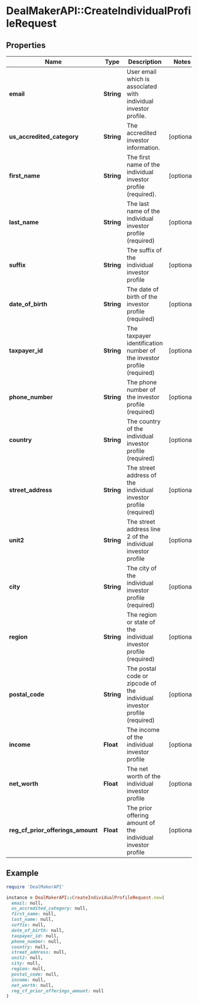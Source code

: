 # DealMakerAPI::CreateIndividualProfileRequest

## Properties

| Name | Type | Description | Notes |
| ---- | ---- | ----------- | ----- |
| **email** | **String** | User email which is associated with individual investor profile. |  |
| **us_accredited_category** | **String** | The accredited investor information. | [optional] |
| **first_name** | **String** | The first name of the individual investor profile (required). | [optional] |
| **last_name** | **String** | The last name of the individual investor profile (required) | [optional] |
| **suffix** | **String** | The suffix of the individual investor profile | [optional] |
| **date_of_birth** | **String** | The date of birth of the investor profile (required) | [optional] |
| **taxpayer_id** | **String** | The taxpayer identification number of the investor profile (required) | [optional] |
| **phone_number** | **String** | The phone number of the investor profile (required) | [optional] |
| **country** | **String** | The country of the individual investor profile (required) | [optional] |
| **street_address** | **String** | The street address of the individual investor profile (required) | [optional] |
| **unit2** | **String** | The street address line 2 of the individual investor profile | [optional] |
| **city** | **String** | The city of the individual investor profile (required) | [optional] |
| **region** | **String** | The region or state of the individual investor profile (required) | [optional] |
| **postal_code** | **String** | The postal code or zipcode of the individual investor profile (required) | [optional] |
| **income** | **Float** | The income of the individual investor profile | [optional] |
| **net_worth** | **Float** | The net worth of the individual investor profile | [optional] |
| **reg_cf_prior_offerings_amount** | **Float** | The prior offering amount of the individual investor profile | [optional] |

## Example

```ruby
require 'DealMakerAPI'

instance = DealMakerAPI::CreateIndividualProfileRequest.new(
  email: null,
  us_accredited_category: null,
  first_name: null,
  last_name: null,
  suffix: null,
  date_of_birth: null,
  taxpayer_id: null,
  phone_number: null,
  country: null,
  street_address: null,
  unit2: null,
  city: null,
  region: null,
  postal_code: null,
  income: null,
  net_worth: null,
  reg_cf_prior_offerings_amount: null
)
```

